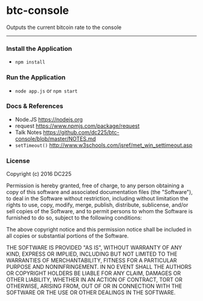 # btc-console

Outputs the current bitcoin rate to the console

---



### Install the Application
- `npm install`

### Run the Application
- `node app.js` or `npm start`


### Docs & References
  - Node.JS <https://nodejs.org>
  - request <https://www.npmjs.com/package/request>
  - Talk Notes <https://github.com/dc225/btc-console/blob/master/NOTES.md>
  - `setTimeout()` <http://www.w3schools.com/jsref/met_win_settimeout.asp>

### License

Copyright (c) 2016 DC225

Permission is hereby granted, free of charge, to any person obtaining a copy of this software and associated documentation files (the "Software"), to deal in the Software without restriction, including without limitation the rights to use, copy, modify, merge, publish, distribute, sublicense, and/or sell copies of the Software, and to permit persons to whom the Software is furnished to do so, subject to the following conditions:

The above copyright notice and this permission notice shall be included in all copies or substantial portions of the Software.

THE SOFTWARE IS PROVIDED "AS IS", WITHOUT WARRANTY OF ANY KIND, EXPRESS OR IMPLIED, INCLUDING BUT NOT LIMITED TO THE WARRANTIES OF MERCHANTABILITY, FITNESS FOR A PARTICULAR PURPOSE AND NONINFRINGEMENT. IN NO EVENT SHALL THE AUTHORS OR COPYRIGHT HOLDERS BE LIABLE FOR ANY CLAIM, DAMAGES OR OTHER LIABILITY, WHETHER IN AN ACTION OF CONTRACT, TORT OR OTHERWISE, ARISING FROM, OUT OF OR IN CONNECTION WITH THE SOFTWARE OR THE USE OR OTHER DEALINGS IN THE SOFTWARE.

